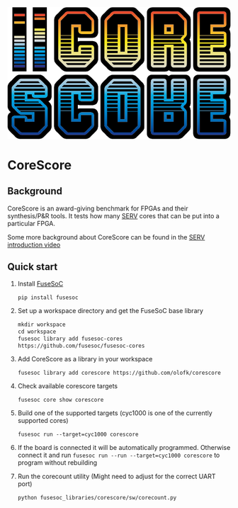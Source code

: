 ![CoreScore logo](corescore.png)

# CoreScore

## Background

CoreScore is an award-giving benchmark for FPGAs and their synthesis/P&R tools. It tests how many [SERV](https://github.com/olofk/serv) cores that can be put into a particular FPGA.

Some more background about CoreScore can be found in the [SERV introduction video](https://diode.zone/videos/watch/0230a518-e207-4cf6-b5e2-69cc09411013)
## Quick start

1. Install [FuseSoC](https://github.com/olofk/fusesoc)

       pip install fusesoc

2. Set up a workspace directory and get the FuseSoC base library

       mkdir workspace
       cd workspace
       fusesoc library add fusesoc-cores https://github.com/fusesoc/fusesoc-cores

3. Add CoreScore as a library in your workspace

       fusesoc library add corescore https://github.com/olofk/corescore

4. Check available corescore targets

       fusesoc core show corescore

5. Build one of the supported targets (cyc1000 is one of the currently supported cores)

       fusesoc run --target=cyc1000 corescore

6. If the board is connected it will be automatically programmed. Otherwise connect it and run `fusesoc run --run --target=cyc1000 corescore` to program without rebuilding

7. Run the corecount utility (Might need to adjust for the correct UART port)

       python fusesoc_libraries/corescore/sw/corecount.py
